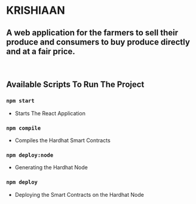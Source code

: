 # **KRISHIAAN**

## A web application for the farmers to sell their produce and consumers to buy produce directly and at a fair price.

<br/>

## Available Scripts To Run The Project


### `npm start`

- Starts The React Application

### `npm compile`

- Compiles the Hardhat Smart Contracts

### `npm deploy:node`
- Generating the Hardhat Node


### `npm deploy`
- Deploying the Smart Contracts on the Hardhat Node

